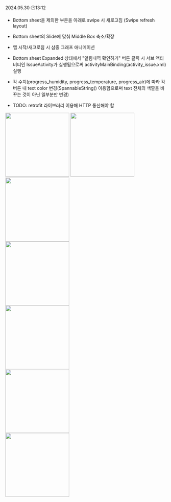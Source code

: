 2024.05.30 🕐13:12

- Bottom sheet을 제외한 부분을 아래로 swipe 시 새로고침 (Swipe refresh layout)
- Bottom sheet의 Slide에 맞춰 Middle Box 축소/확장
- 앱 시작/새고로침 시 삼중 그래프 애니메이션
- Bottom sheet Expanded 상태에서 "알림내역 확인하기" 버튼 클릭 시 서브 액티비티인 IssueActivity가 실행됨으로써 activityMainBinding(activity_issue.xml) 실행

- 각 수치(progress_humidity, progress_temperature, progress_air)에 따라 각 버튼 내 text color 변경(SpannableString() 이용함으로써 text 전체의 색깔을 바꾸는 것이 아닌 일부분만 변경)

- TODO: retrofit 라이브러리 이용해 HTTP 통신해야 함


<img src="https://github.com/Gahyun-313/Garden1/assets/78289372/0d484207-00bd-4707-a9f0-e68894c0973e" width="200"/>
<img src="https://github.com/Gahyun-313/Garden1/assets/78289372/96386502-d4d5-4ed9-a985-0b6bc9450c39" width="200"/>
<img src="https://github.com/Gahyun-313/Garden1/assets/78289372/1dfadf0a-8769-480b-bc1b-d3bbe4b6817b" width="200"/>
<br>
<img src="https://github.com/user-attachments/assets/686aca83-c15a-4a50-9750-bf1cb5cc7b2f" width="200"/><br>
<img src="https://github.com/user-attachments/assets/59a5a4a3-828e-46d9-9924-1b3ce2466271" width="200"/><br>
<img src="https://github.com/user-attachments/assets/6324e100-c384-45a1-8520-07de6a6b6a9a" width="200"/><br>
<img src="https://github.com/user-attachments/assets/7c31724b-9106-445c-bd35-f5aa66fa1659" width="200"/><br>
